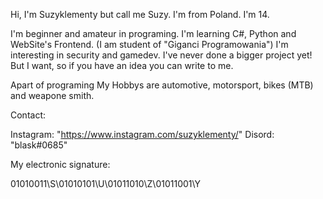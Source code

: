 Hi, I'm Suzyklementy but call me Suzy. 
I'm from Poland.
I'm 14.

I'm beginner and amateur in  programing.
I'm learning C#, Python and WebSite's Frontend. (I am student of "Giganci Programowania")
I'm interesting in security and gamedev.
I've never done a bigger project yet! But I want, so if you have an idea you can write to me.

Apart of programing My Hobbys are automotive, motorsport, bikes (MTB) and weapone smith.

Contact:

Instagram: "https://www.instagram.com/suzyklementy/"
Disord: "blask#0685"

My electronic signature:

01010011\S\01010101\U\01011010\Z\01011001\Y
